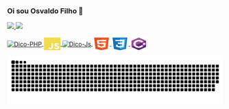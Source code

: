 ### Oi sou Osvaldo Filho 👋
 
 <div>
  <a href="https://github.com/DicoLOF">
  <img height="170em" src="https://github-readme-stats.vercel.app/api?username=DicoLOF&show_icons=true&theme=dracula&include_all_commits=true&count_private=true"/>
  <img height="170em" src="https://github-readme-stats.vercel.app/api/top-langs/?username=DicoLOF&layout=compact&langs_count=7&theme=dracula"/>
</div> 
<div style="display: inline_block"><br>
  <img align="center" alt="Dico-PHP" height="30" width="40" src="https://www.agenciastaff.com.br/images/site/php.png">
  <img align="center" alt="Dico-Js" height="30" width="40" src="https://raw.githubusercontent.com/devicons/devicon/master/icons/javascript/javascript-plain.svg">
  <img align="center" alt="Dico-Js" height="30" width="40" src="https://cdn-icons-png.flaticon.com/512/888/888879.png">  
  <img align="center" alt="Dico-HTML" height="30" width="40" src="https://raw.githubusercontent.com/devicons/devicon/master/icons/html5/html5-original.svg">
  <img align="center" alt="Dico-CSS" height="30" width="40" src="https://raw.githubusercontent.com/devicons/devicon/master/icons/css3/css3-original.svg">  
  <img align="center" alt="Dico-Csharp" height="30" width="40" src="https://raw.githubusercontent.com/devicons/devicon/master/icons/csharp/csharp-original.svg">  
</div> 
<div>   

  ![Snake animation](https://github.com/DicoLOF/DicoLOF/blob/output/github-contribution-grid-snake.svg) 
</div>
